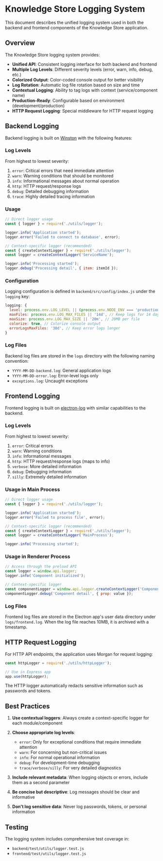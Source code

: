 # Knowledge Store Logging System

This document describes the unified logging system used in both the backend and frontend components of the Knowledge Store application.

## Overview

The Knowledge Store logging system provides:

- **Unified API**: Consistent logging interface for both backend and frontend
- **Multiple Log Levels**: Different severity levels (error, warn, info, debug, etc.)
- **Colorized Output**: Color-coded console output for better visibility
- **Log Rotation**: Automatic log file rotation based on size and time
- **Contextual Logging**: Ability to tag logs with context (service/component name)
- **Production-Ready**: Configurable based on environment (development/production)
- **HTTP Request Logging**: Special middleware for HTTP request logging

## Backend Logging

Backend logging is built on [Winston](https://github.com/winstonjs/winston) with the following features:

### Log Levels

From highest to lowest severity:

1. `error`: Critical errors that need immediate attention
2. `warn`: Warning conditions that should be monitored
3. `info`: Informational messages about normal operation
4. `http`: HTTP request/response logs
5. `debug`: Detailed debugging information
6. `trace`: Highly detailed tracing information

### Usage

```javascript
// Direct logger usage
const { logger } = require('./utils/logger');

logger.info('Application started');
logger.error('Failed to connect to database', error);

// Context-specific logger (recommended)
const { createContextLogger } = require('./utils/logger');
const logger = createContextLogger('ServiceName');

logger.info('Processing started');
logger.debug('Processing detail', { item: itemId });
```

### Configuration

Logging configuration is defined in `backend/src/config/index.js` under the `logging` key:

```javascript
logging: {
  level: process.env.LOG_LEVEL || (process.env.NODE_ENV === 'production' ? 'info' : 'debug'),
  maxFiles: process.env.LOG_MAX_FILES || '14d', // Keep logs for 14 days
  maxSize: process.env.LOG_MAX_SIZE || '20m', // 20MB per file
  colorize: true, // Colorize console output
  errorLogsMaxFiles: '30d', // Keep error logs longer
}
```

### Log Files

Backend log files are stored in the `logs` directory with the following naming convention:

- `YYYY-MM-DD-backend.log`: General application logs
- `YYYY-MM-DD-error.log`: Error-level logs only
- `exceptions.log`: Uncaught exceptions

## Frontend Logging

Frontend logging is built on [electron-log](https://github.com/megahertz/electron-log) with similar capabilities to the backend.

### Log Levels

From highest to lowest severity:

1. `error`: Critical errors
2. `warn`: Warning conditions
3. `info`: Informational messages
4. `http`: HTTP request/response logs (maps to info)
5. `verbose`: More detailed information
6. `debug`: Debugging information
7. `silly`: Extremely detailed information

### Usage in Main Process

```javascript
// Direct logger usage
const { logger } = require('./utils/logger');

logger.info('Application started');
logger.error('Failed to process file', error);

// Context-specific logger (recommended)
const { createContextLogger } = require('./utils/logger');
const logger = createContextLogger('MainProcess');

logger.info('Processing started');
```

### Usage in Renderer Process

```javascript
// Access through the preload API
const logger = window.api.logger;
logger.info('Component initialized');

// Context-specific logger
const componentLogger = window.api.logger.createContextLogger('ComponentName');
componentLogger.debug('Component detail', { prop: value });
```

### Log Files

Frontend log files are stored in the Electron app's user data directory under `logs/frontend.log`. 
When the log file reaches 10MB, it is archived with a timestamp.

## HTTP Request Logging

For HTTP API endpoints, the application uses Morgan for request logging:

```javascript
const httpLogger = require('./utils/httpLogger');

// Use in Express app
app.use(httpLogger);
```

The HTTP logger automatically redacts sensitive information such as passwords and tokens.

## Best Practices

1. **Use contextual loggers**: Always create a context-specific logger for each module/component
2. **Choose appropriate log levels**:
   - `error`: Only for exceptional conditions that require immediate attention
   - `warn`: For concerning but non-critical issues
   - `info`: For normal operational information
   - `debug`: For development-time debugging
   - `trace/verbose/silly`: For very detailed diagnostics

3. **Include relevant metadata**: When logging objects or errors, include them as a second parameter
4. **Be concise but descriptive**: Log messages should be clear and informative
5. **Don't log sensitive data**: Never log passwords, tokens, or personal information

## Testing

The logging system includes comprehensive test coverage in:
- `backend/test/utils/logger.test.js`
- `frontend/test/utils/logger.test.js` 